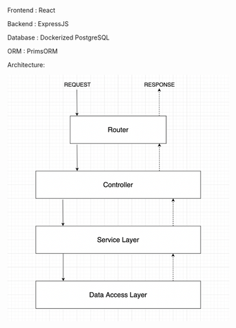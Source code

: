 Frontend : React

Backend : ExpressJS

Database : Dockerized PostgreSQL

ORM : PrimsORM

Architecture:

![Image Description](./Project/server/Backend_Architecture.png)
